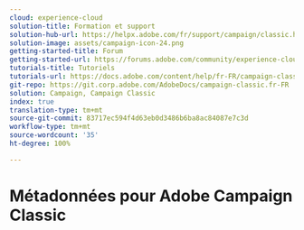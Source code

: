 ```yaml
---
cloud: experience-cloud
solution-title: Formation et support
solution-hub-url: https://helpx.adobe.com/fr/support/campaign/classic.html
solution-image: assets/campaign-icon-24.png
getting-started-title: Forum
getting-started-url: https://forums.adobe.com/community/experience-cloud/marketing-cloud/campaign/classic
tutorials-title: Tutoriels
tutorials-url: https://docs.adobe.com/content/help/fr-FR/campaign-classic-learn/tutorials/overview.html
git-repo: https://git.corp.adobe.com/AdobeDocs/campaign-classic.fr-FR
solution: Campaign, Campaign Classic
index: true
translation-type: tm+mt
source-git-commit: 83717ec594f4d63eb0d3486b6ba8ac84087e7c3d
workflow-type: tm+mt
source-wordcount: '35'
ht-degree: 100%

---
```



# Métadonnées pour Adobe Campaign Classic
